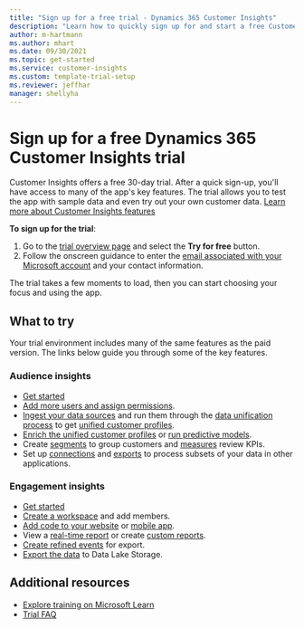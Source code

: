 ```yaml
---
title: "Sign up for a free trial - Dynamics 365 Customer Insights"
description: "Learn how to quickly sign up for and start a free Customer Insights trial. Explore the app and find additional learning resources."
author: m-hartmann
ms.author: mhart
ms.date: 09/30/2021
ms.topic: get-started
ms.service: customer-insights
ms.custom: template-trial-setup 
ms.reviewer: jeffhar
manager: shellyha
---
```


# Sign up for a free Dynamics 365 Customer Insights trial

Customer Insights offers a free 30-day trial. After a quick sign-up, you'll have access to many of the app's key features. The trial allows you to test the app with sample data and even try out your own customer data. [Learn more about Customer Insights features](overview.md)

**To sign up for the trial**:

1. Go to the [trial overview page](https://dynamics.microsoft.com/en-us/ai/customer-insights/) and select the **Try for free** button.
1. Follow the onscreen guidance to enter the [email associated with your Microsoft account](https://support.microsoft.com/windows/what-is-a-microsoft-account-4a7c48e9-ff5a-e9c6-5a5c-1a57d66c3bfa) and your contact information.

The trial takes a few moments to load, then you can start choosing your focus and using the app.

## What to try

Your trial environment includes many of the same features as the paid version. The links below guide you through some of the key features.

### Audience insights

- [Get started](audience-insights/get-started.md)
- [Add more users and assign permissions](audience-insights/permissions.md).
- [Ingest your data sources](audience-insights/data-sources.md) and run them through the [data unification process](audience-insights/data-unification.md) to get [unified customer profiles](audience-insights/customer-profiles.md).
- [Enrich the unified customer profiles](audience-insights/enrichment-hub.md) or [run predictive models](audience-insights/predictions-overview.md).
- Create [segments](audience-insights/segments.md) to group customers and [measures](audience-insights/measures.md) review KPIs.
- Set up [connections](audience-insights/connections.md) and [exports](audience-insights/export-destinations.md) to process subsets of your data in other applications.

### Engagement insights

- [Get started](engagement-insights/get-started.md)
- [Create a workspace](engagement-insights/create-workspace.md) and add members.
- [Add code to your website](engagement-insights/instrument-website.md) or [mobile app](engagement-insights/developer-resources.md#capture-events-from-mobile-apps).
- View a [real-time report](engagement-insights/view-reports.md) or create [custom reports](engagement-insights/custom-reports.md).
- [Create refined events](engagement-insights/refined-events.md) for export.
- [Export the data](engagement-insights/export-events.md) to Data Lake Storage.

## Additional resources

- [Explore training on Microsoft Learn](/learn/browse/?filter-products=dynamics-dynamics-cust-insights)
- [Trial FAQ](trial-faq.md)
